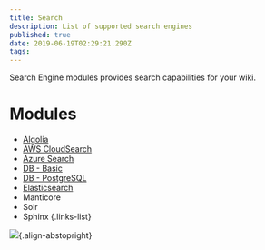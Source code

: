 ```yaml
---
title: Search
description: List of supported search engines
published: true
date: 2019-06-19T02:29:21.290Z
tags: 
---
```


Search Engine modules provides search capabilities for your wiki.

# Modules

- [Algolia](/search/algolia)
- [AWS CloudSearch](/search/aws)
- [Azure Search](/search/azure)
- [DB - Basic](/search/db)
- [DB - PostgreSQL](/search/postgres)
- [Elasticsearch](/search/elasticsearch)
- Manticore
- Solr
- Sphinx
{.links-list}

![](https://a.icons8.com/aUpeiaqu/z7EliP/svg.svg){.align-abstopright}